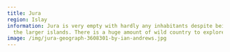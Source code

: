 ```yaml
---
title: Jura
region: Islay
information: Jura is very empty with hardly any inhabitants despite being one of
  the larger islands. There is a huge amount of wild country to explore.
image: /img/jura-geograph-3608301-by-ian-andrews.jpg
---
```

